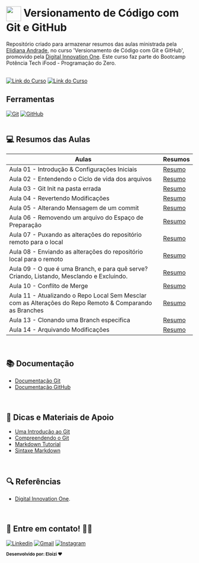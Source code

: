 
<h1>
    <a href="https://www.dio.me/">
     <img align="center" width="40px" src="https://hermes.digitalinnovation.one/assets/diome/logo-minimized.png"></a>
    <span> Versionamento de Código com Git e GitHub</span>
</h1>

Repositório criado para armazenar resumos das aulas ministrada pela [Elidiana Andrade](https://github.com/elidianaandrade), no curso 'Versionamento de Código com Git e GitHub', promovido pela [Digital Innovation One](https://www.dio.me/). Este curso faz parte do Bootcamp Potência Tech iFood - Programação do Zero.
<br><br>

[![Link do Curso](https://img.shields.io/badge/▶-000?style=for-the-badge&logo=movie&logoColor=E94D5F)](https://web.dio.me/course/versionamento-de-codigo-com-git-e-github/learning/f3cbaa66-efbd-4c25-842e-2069c188c066) 
[![Link do Curso](https://img.shields.io/badge/Acesse%20o%20Curso%20na%20Plataforma-E94D5F?style=for-the-badge)](https://web.dio.me/course/versionamento-de-codigo-com-git-e-github/learning/f3cbaa66-efbd-4c25-842e-2069c188c066) 


## Ferramentas
[![Git](https://img.shields.io/badge/Git-000?style=for-the-badge&logo=git&logoColor=E94D5F)](https://git-scm.com/doc) 
[![GitHub](https://img.shields.io/badge/GitHub-000?style=for-the-badge&logo=github&logoColor=30A3DC)](https://docs.github.com/)
<br><br>


## 💻 Resumos das Aulas

| Aulas | Resumos |
| ------ | -------|
|Aula 01 - Introdução & Configurações Iniciais| [Resumo](/resumos/aula-01.md)|
|Aula 02 - Entendendo o Ciclo de vida dos arquivos| [Resumo](/resumos/aula-02.md)|
|Aula 03 - Git Init na pasta errada| [Resumo](/resumos/aula-03.md) |
|Aula 04 - Revertendo Modificações| [Resumo](/resumos/aula-04.md) |
|Aula 05 - Alterando Mensagem de um commit| [Resumo](/resumos/aula-05.md) |
|Aula 06 - Removendo um arquivo do Espaço de Preparação| [Resumo](/resumos/aula-06.md) |
|Aula 07 - Puxando as alterações do repositório remoto para o local| [Resumo](/resumos/aula-07.md) |
|Aula 08 - Enviando as alterações do repositório local para o remoto| [Resumo](/resumos/) |
|Aula 09 - O que é uma Branch, e para quê serve?  Criando, Listando, Mesclando e Excluindo.| [Resumo](/resumos/) |
|Aula 10 - Conflito de Merge| [Resumo](/resumos/) |
|Aula 11 - Atualizando o Repo Local Sem Mesclar com as Alterações do Repo Remoto & Comparando as Branches| [Resumo](/resumos/) |
|Aula 13 - Clonando uma Branch especifica| [Resumo](/resumos/) |
|Aula 14 - Arquivando Modificações| [Resumo](/resumos/) |
<br>

## 📚 Documentação
- [Documentação Git](https://git-scm.com/doc)
- [Documentação GitHub](https://docs.github.com/)

<br>
  
## 📝 Dicas e Materiais de Apoio
- [Uma Introdução ao Git](https://petcomputacaoufrgs.github.io/intro-ao-git/o-que-eh.html)
- [Compreendendo o Git](https://dataunique.com.br/lab/lab-compreendendo-o-git/)
- [Markdown Tutorial](https://github.com/luong-komorebi/Markdown-Tutorial/blob/master/README_pt-BR.md)
- [Sintaxe Markdown](https://portal.revendadesoftware.com.br/manuais/base-de-conhecimento/sintaxe-markdown)

<br>

## 🔍 Referências
- [Digital Innovation One](https://web.dio.me/track/potencia-tech-ifood-programacao-do-zero).

<br>

 ## 👋 Entre em contato! 💬✨

[![Linkedin](https://img.shields.io/badge/Acesse%20o%20meu-Linkedin-blue?style=for-the-badge&logo=Linkedin&logoColor=white)](https://www.linkedin.com/in/eloizi-nogueira-da-silva/) [![Gmail](https://img.shields.io/badge/Entre%20em%20Contato-red?style=for-the-badge&logo=Gmail&logoColor=white&link=mailto:nogueira.eloizi@gmail.com)](mailto:nogueira.eloizi@gmail.com) [![Instagram](https://img.shields.io/badge/Instagram-e4405f?style=for-the-badge&logo=Instagram&logoColor=white&link=https://www.instagram.com/eloizisilva16/)](https://www.instagram.com/eloizisilva16/)

<sub><b>Desenvolvido por: Eloizi ❤️</b></sub></a>


